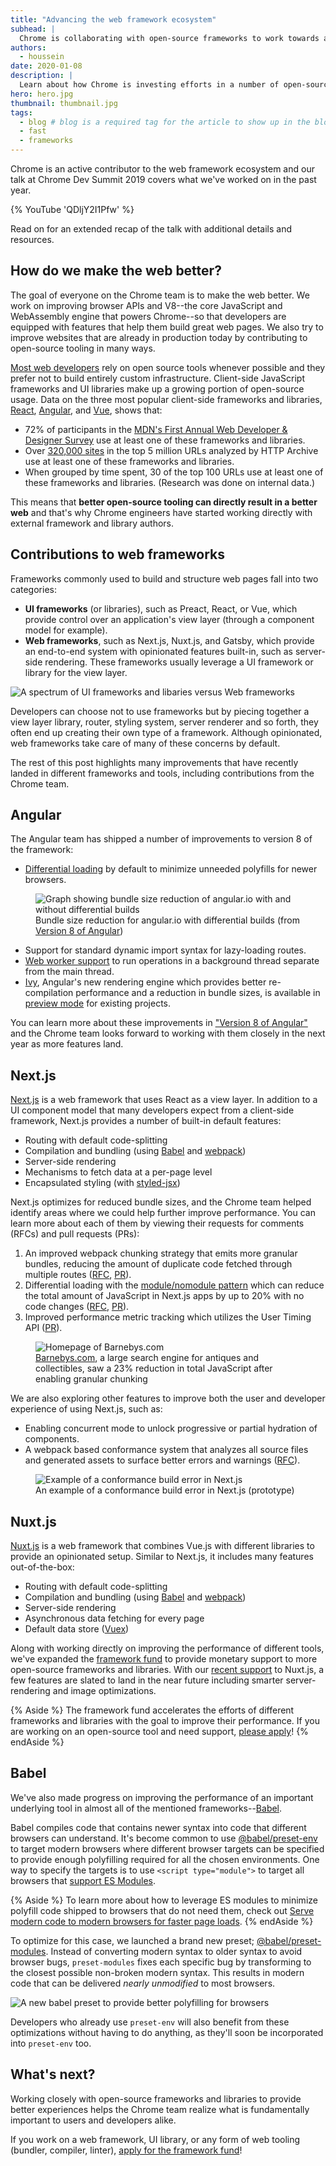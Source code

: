 ```yaml
---
title: "Advancing the web framework ecosystem"
subhead: |
  Chrome is collaborating with open-source frameworks to work towards a better web
authors:
  - houssein
date: 2020-01-08
description: |
  Learn about how Chrome is investing efforts in a number of open-source tools to advance the JavaScript ecosystem
hero: hero.jpg
thumbnail: thumbnail.jpg
tags:
  - blog # blog is a required tag for the article to show up in the blog.
  - fast
  - frameworks
---
```


Chrome is an active contributor to the web framework ecosystem and our talk at Chrome Dev Summit
2019 covers what we've worked on in the past year.

{% YouTube 'QDljY2I1Pfw' %}

Read on for an extended recap of the talk with additional details and resources.

## How do we make the web better?

The goal of everyone on the Chrome team is to make the web better. We work on improving browser APIs
and V8--the core JavaScript and WebAssembly engine that powers Chrome--so that developers are
equipped with features that help them build great web pages. We also try to improve websites that
are already in production today by contributing to open-source tooling in many ways.

[Most web
developers](https://almanac.httparchive.org/en/2019/javascript#open-source-libraries-and-frameworks)
rely on open source tools whenever possible and they prefer not to build entirely custom
infrastructure. Client-side JavaScript frameworks and UI libraries make up a growing portion of
open-source usage. Data on the three most popular client-side frameworks and libraries,
[React](https://reactjs.org/), [Angular](https://angular.io/), and [Vue](https://vuejs.org/), shows
that:

+   72% of participants in the
    [MDN's First Annual Web Developer & Designer Survey](https://hacks.mozilla.org/2019/12/presenting-the-mdn-web-developer-needs-assessment-web-dna-report/)
    use at least one of these frameworks and libraries.
+   Over
    [320,000 sites](https://bigquery.cloud.google.com/savedquery/1086077897885:24ffb259f2a04a7f9955e44f6e0298e9) in
    the top 5 million URLs analyzed by HTTP Archive use at least one of these frameworks and libraries.
+   When grouped by time spent, 30 of the top 100 URLs use at least one of these frameworks and
    libraries. (Research was done on internal data.)

This means that **better open-source tooling can directly result in a better web** and that's why
Chrome engineers have started working directly with external framework and library authors.

## Contributions to web frameworks

Frameworks commonly used to build and structure web pages fall into two categories:

+   **UI frameworks** (or libraries), such as Preact, React, or Vue, which provide control
    over an application's view layer (through a component model for example).
+   **Web frameworks**, such as Next.js, Nuxt.js, and Gatsby, which provide an end-to-end system
    with opinionated features built-in, such as server-side rendering. These frameworks usually
    leverage a UI framework or library for the view layer.

![A spectrum of UI frameworks and libaries versus Web frameworks](./framework-types.png)

Developers can choose not to use frameworks but by piecing together a view layer library, router,
styling system, server renderer and so forth, they often end up creating their own type of a
framework. Although opinionated, web frameworks take care of many of these concerns by default.

The rest of this post highlights many improvements that have recently landed in different frameworks
and tools, including contributions from the Chrome team.

## Angular

The Angular team has shipped a number of improvements to version 8 of the framework:

+   [Differential loading](https://angular.io/guide/deployment#differential-builds) by
    default to minimize unneeded polyfills for newer browsers.

<figure class="w-figure">
  <img src="differential-loading-angular.png" class="w-screenshot" alt="Graph showing bundle size reduction of angular.io with and without differential builds">
  <figcaption class="w-figcaption">
    Bundle size reduction for angular.io with differential builds (from <a href="https://blog.angular.io/version-8-of-angular-smaller-bundles-cli-apis-and-alignment-with-the-ecosystem-af0261112a27">Version 8 of Angular</a>)
  </figcaption>
</figure>

+   Support for standard dynamic import syntax for lazy-loading routes.
+   [Web worker support](https://angular.io/guide/web-worker) to run operations in a background thread separate from the main thread.
+   [Ivy](https://www.youtube.com/watch?v=jnp_ny4SOQE&feature=youtu.be&t=1320), Angular's new
    rendering engine which provides better re-compilation performance and a reduction in bundle
    sizes, is available in [preview mode](https://angular.io/guide/ivy#opting-into-angular-ivy) for
    existing projects.

You can learn more about these improvements in
["Version 8 of Angular"](https://blog.angular.io/version-8-of-angular-smaller-bundles-cli-apis-and-alignment-with-the-ecosystem-af0261112a27)
and the Chrome team looks forward to working with them closely in the next year as more features
land.

## Next.js

[Next.js](https://nextjs.org/) is a web framework that uses React as a view layer. In addition to a
UI component model that many developers expect from a client-side framework, Next.js provides a
number of built-in default features:

+   Routing with default code-splitting
+   Compilation and bundling (using [Babel](https://babeljs.io/) and
    [webpack](https://webpack.js.org/))
+   Server-side rendering
+   Mechanisms to fetch data at a per-page level
+   Encapsulated styling (with [styled-jsx](https://github.com/zeit/styled-jsx))

Next.js optimizes for reduced bundle sizes, and the Chrome team helped identify areas where we could
help further improve performance. You can learn more about each of them by viewing their requests
for comments (RFCs) and pull requests (PRs):

1.  An improved webpack chunking strategy that emits more granular bundles, reducing the
    amount of duplicate code fetched through multiple routes
    ([RFC](https://github.com/zeit/next.js/issues/7631),
    [PR](https://github.com/zeit/next.js/pull/7696)).
2.  Differential loading with the
    [module/nomodule pattern](../serve-modern-code-to-modern-browsers/#use-lessscript-type%22module%22greater)
    which can reduce the total amount of JavaScript in Next.js apps by up to 20% with no code
    changes ([RFC](https://github.com/zeit/next.js/issues/7563),
    [PR](https://github.com/zeit/next.js/pull/7704)).
3.  Improved performance metric tracking which utilizes the User Timing API
    ([PR](https://github.com/zeit/next.js/pull/8069)).

<figure class="w-figure">
  <img src="barnebys.png" class="w-screenshot-filled" alt="Homepage of Barnebys.com">
  <figcaption class="w-figcaption">
    <a href="https://www.barnebys.com/">Barnebys.com</a>, a large search engine for antiques and collectibles, saw a 23% reduction in total JavaScript after enabling granular chunking
  </figcaption>
</figure>

We are also exploring other features to improve both the user and developer experience of using
Next.js, such as:

+   Enabling concurrent mode to unlock progressive or partial hydration of components.
+   A webpack based conformance system that analyzes all source files and generated assets to
    surface better errors and warnings ([RFC](https://github.com/zeit/next.js/issues/9310)).

<figure class="w-figure">
  <img src="conformance.png" class="w-screenshot-filled" alt="Example of a conformance build error in Next.js">
  <figcaption class="w-figcaption">
    An example of a conformance build error in Next.js (prototype)
  </figcaption>
</figure>

## Nuxt.js

[Nuxt.js](https://nuxtjs.org/) is a web framework that combines Vue.js with different libraries to
provide an opinionated setup. Similar to Next.js, it includes many features out-of-the-box:

+   Routing with default code-splitting
+   Compilation and bundling (using [Babel](https://babeljs.io/) and
    [webpack](https://webpack.js.org/))
+   Server-side rendering
+   Asynchronous data fetching for every page
+   Default data store ([Vuex](https://vuex.vuejs.org/guide/))

Along with working directly on improving the performance of different tools, we've expanded the
[framework fund](https://opencollective.com/chrome) to provide monetary support to more open-source
frameworks and libraries. With our [recent
support](https://github.com/nuxt/nuxt.js/issues/6467#issuecomment-538192059) to Nuxt.js, a few
features are slated to land in the near future including smarter server-rendering and image
optimizations.

{% Aside %}
The framework fund accelerates the efforts of different frameworks and libraries with the goal to
improve their performance. If you are working on an open-source tool and need support, [please
apply](https://bit.ly/chrome-framework-fund)!
{% endAside %}

## Babel

We've also made progress on improving the performance of an important underlying tool in almost all
of the mentioned frameworks--[Babel](https://babeljs.io/).

Babel compiles code that contains newer syntax into code that different browsers can understand.
It's become common to use [@babel/preset-env](https://babeljs.io/docs/en/babel-preset-env) to target
modern browsers where different browser targets can be specified to provide enough polyfilling
required for all the chosen environments. One way to specify the targets is to use `<script
type="module">` to target all browsers that [support ES
Modules](https://babeljs.io/docs/en/babel-preset-env#targetsesmodules).

{% Aside %}
To learn more about how to leverage ES modules to minimize polyfill code shipped to browsers
that do not need them, check out
[Serve modern code to modern browsers for faster page loads](/serve-modern-code-to-modern-browsers).
{% endAside %}

To optimize for this case, we launched a brand new preset;
[@babel/preset-modules](http://github.com/babel/preset-modules). Instead of converting modern syntax
to older syntax to avoid browser bugs, `preset-modules` fixes each specific bug by transforming to the
closest possible non-broken modern syntax. This results in modern code that can be delivered *nearly
unmodified* to most browsers.

![A new babel preset to provide better polyfilling for browsers](./babel-preset-env.png)

Developers who already use `preset-env` will also benefit from these optimizations without having to
do anything, as they'll soon be incorporated into `preset-env` too.

## What's next?

Working closely with open-source frameworks and libraries to provide better experiences helps the
Chrome team realize what is fundamentally important to users and developers alike.

If you work on a web framework, UI library, or any form of web tooling (bundler, compiler, linter),
[apply for the framework fund](http://bit.ly/chrome-framework-fund)!

